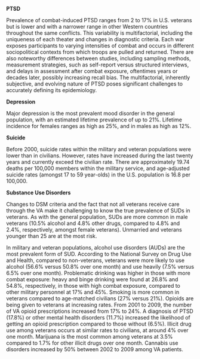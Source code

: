 **PTSD**

Prevalence of combat-induced PTSD ranges from 2 to 17% in U.S. veterans but is lower and with a narrower range in other Western countries throughout the same conflicts. This variability is multifactorial, including the uniqueness of each theater and changes in diagnostic criteria. Each war exposes participants to varying intensities of combat and occurs in different sociopolitical contexts from which troops are pulled and returned. There are also noteworthy differences between studies, including sampling methods, measurement strategies, such as self-report versus structured interviews, and delays in assessment after combat exposure, oftentimes years or decades later, possibly increasing recall bias. The multifactorial, inherently subjective, and evolving nature of PTSD poses significant challenges to accurately defining its epidemiology.

**Depression**

Major depression is the most prevalent mood disorder in the general population, with an estimated lifetime prevalence of up to 21%. Lifetime incidence for females ranges as high as 25%, and in males as high as 12%.

**Suicide**

Before 2000, suicide rates within the military and veteran populations were lower than in civilians. However, rates have increased during the last twenty years and currently exceed the civilian rate. There are approximately 19.74 deaths per 100,000 members within the military service, and age-adjusted suicide rates (amongst 17 to 59 year-olds) in the U.S. population is 16.8 per 100,000.

**Substance Use Disorders**

Changes to DSM criteria and the fact that not all veterans receive care through the VA make it challenging to know the true prevalence of SUDs in veterans. As with the general population, SUDs are more common in male veterans (10.5% alcohol and 4.8% other drugs, compared to 4.8% and 2.4%, respectively, amongst female veterans). Unmarried and veterans younger than 25 are at the most risk.

In military and veteran populations, alcohol use disorders (AUDs) are the most prevalent form of SUD. According to the National Survey on Drug Use and Health, compared to non-veterans, veterans were more likely to use alcohol (56.6% versus 50.8% over one month) and use heavily (7.5% versus 6.5% over one month). Problematic drinking was higher in those with more combat exposure: heavy and binge drinking were found at 26.8% and 54.8%, respectively, in those with high combat exposure, compared to other military personnel at 17% and 45%. Smoking is more common in veterans compared to age-matched civilians (27% versus 21%). Opioids are being given to veterans at increasing rates. From 2001 to 2009, the number of VA opioid prescriptions increased from 17% to 24%. A diagnosis of PTSD (17.8%) or other mental health disorders (11.7%) increased the likelihood of getting an opioid prescription compared to those without (6.5%). Illicit drug use among veterans occurs at similar rates to civilians, at around 4% over one month. Marijuana is the most common among veterans at 3.5% compared to 1.7% for other illicit drugs over one month. Cannabis use disorders increased by 50% between 2002 to 2009 among VA patients.